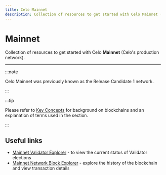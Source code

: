 ```yaml
---
title: Celo Mainnet
description: Collection of resources to get started with Celo Mainnet (Celo's production network).
---
```


# Mainnet

Collection of resources to get started with Celo **Mainnet** (Celo's production network).

---

:::note

Celo Mainnet was previously known as the Release Candidate 1 network.

:::

:::tip

Please refer to [Key Concepts](/what-is-celo/using-celo/glossary#blockchain) for background on blockchains and an explanation of terms used in the section.

:::

## Useful links

- [Mainnet Validator Explorer](https://validators.celo.org/) - to view the current status of Validator elections
- [Mainnet Network Block Explorer](http://explorer.celo.org/) - explore the history of the blockchain and view transaction details
